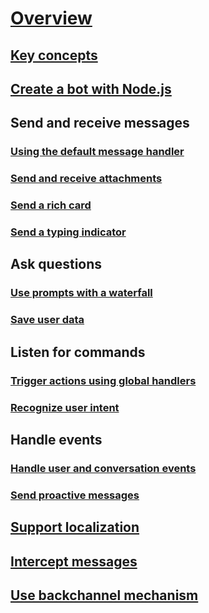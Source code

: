 # [Overview](~/nodejs/index.md)
## [Key concepts](~/nodejs/concepts.md)
## [Create a bot with Node.js](~/nodejs/getstarted.md)
## Send and receive messages
### [Using the default message handler](~/nodejs/use-default-message-handler.md) 
### [Send and receive attachments](~/nodejs/send-receive-attachments.md) 
### [Send a rich card](~/nodejs/send-card-buttons.md)
### [Send a typing indicator](~/nodejs/send-typing-indicator.md)
## Ask questions
### [Use prompts with a waterfall](~/nodejs/prompts.md)
### [Save user data](~/nodejs/save-user-data.md)
## Listen for commands
### [Trigger actions using global handlers](~/nodejs/global-handlers.md)
### [Recognize user intent](~/nodejs/recognize-intent.md)
## Handle events
### [Handle user and conversation events](~/nodejs/handle-conversation-events.md)
### [Send proactive messages](~/nodejs/proactive-messages.md)
## [Support localization](~/nodejs/localization.md)
## [Intercept messages](~/nodejs/middleware.md)
## [Use backchannel mechanism](~/nodejs/backchannel.md)